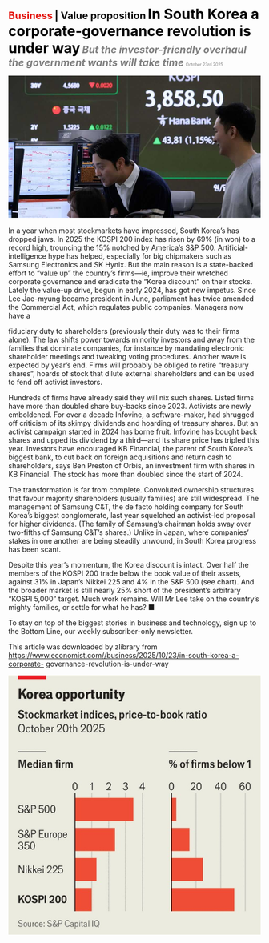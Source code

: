 <span style="color:#E3120B; font-size:14.9pt; font-weight:bold;">Business</span> <span style="color:#000000; font-size:14.9pt; font-weight:bold;">| Value proposition</span>
<span style="color:#000000; font-size:21.0pt; font-weight:bold;">In South Korea a corporate-governance revolution is under way</span>
<span style="color:#808080; font-size:14.9pt; font-weight:bold; font-style:italic;">But the investor-friendly overhaul the government wants will take time</span>
<span style="color:#808080; font-size:6.2pt;">October 23rd 2025</span>

![](../images/050_In_South_Korea_a_corporate-governance_revolution_is_under_wa/p0219_img01.jpeg)

In a year when most stockmarkets have impressed, South Korea’s has dropped jaws. In 2025 the KOSPI 200 index has risen by 69% (in won) to a record high, trouncing the 15% notched by America’s S&P 500. Artificial- intelligence hype has helped, especially for big chipmakers such as Samsung Electronics and SK Hynix. But the main reason is a state-backed effort to “value up” the country’s firms—ie, improve their wretched corporate governance and eradicate the “Korea discount” on their stocks. Lately the value-up drive, begun in early 2024, has got new impetus. Since Lee Jae-myung became president in June, parliament has twice amended the Commercial Act, which regulates public companies. Managers now have a

fiduciary duty to shareholders (previously their duty was to their firms alone). The law shifts power towards minority investors and away from the families that dominate companies, for instance by mandating electronic shareholder meetings and tweaking voting procedures. Another wave is expected by year’s end. Firms will probably be obliged to retire “treasury shares”, hoards of stock that dilute external shareholders and can be used to fend off activist investors.

Hundreds of firms have already said they will nix such shares. Listed firms have more than doubled share buy-backs since 2023. Activists are newly emboldened. For over a decade Infovine, a software-maker, had shrugged off criticism of its skimpy dividends and hoarding of treasury shares. But an activist campaign started in 2024 has borne fruit. Infovine has bought back shares and upped its dividend by a third—and its share price has tripled this year. Investors have encouraged KB Financial, the parent of South Korea’s biggest bank, to cut back on foreign acquisitions and return cash to shareholders, says Ben Preston of Orbis, an investment firm with shares in KB Financial. The stock has more than doubled since the start of 2024.

The transformation is far from complete. Convoluted ownership structures that favour majority shareholders (usually families) are still widespread. The management of Samsung C&T, the de facto holding company for South Korea’s biggest conglomerate, last year squelched an activist-led proposal for higher dividends. (The family of Samsung’s chairman holds sway over two-fifths of Samsung C&T’s shares.) Unlike in Japan, where companies’ stakes in one another are being steadily unwound, in South Korea progress has been scant.

Despite this year’s momentum, the Korea discount is intact. Over half the members of the KOSPI 200 trade below the book value of their assets, against 31% in Japan’s Nikkei 225 and 4% in the S&P 500 (see chart). And the broader market is still nearly 25% short of the president’s arbitrary “KOSPI 5,000” target. Much work remains. Will Mr Lee take on the country’s mighty families, or settle for what he has? ■

To stay on top of the biggest stories in business and technology, sign up to the Bottom Line, our weekly subscriber-only newsletter.

This article was downloaded by zlibrary from https://www.economist.com//business/2025/10/23/in-south-korea-a-corporate- governance-revolution-is-under-way

![](../images/050_In_South_Korea_a_corporate-governance_revolution_is_under_wa/p0221_img01.jpeg)
